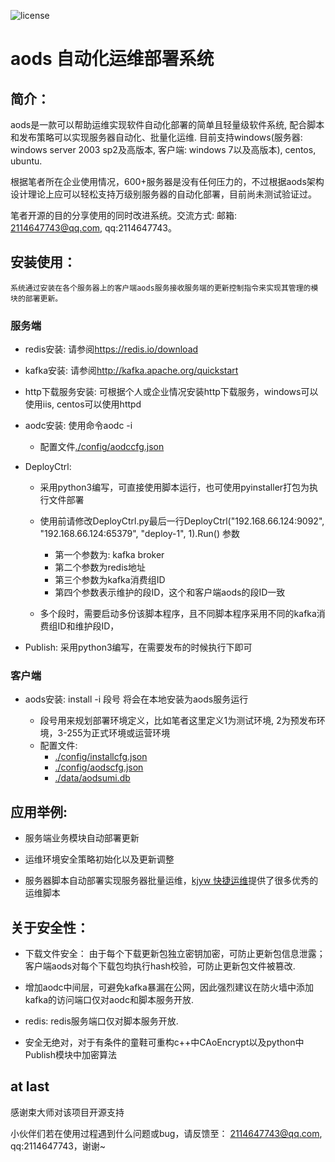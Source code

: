 ![license](https://img.shields.io/badge/license-MIT-brightgreen.svg)
# aods 自动化运维部署系统
## 简介：
aods是一款可以帮助运维实现软件自动化部署的简单且轻量级软件系统, 配合脚本和发布策略可以实现服务器自动化、批量化运维. 目前支持windows(服务器: windows server 2003 sp2及高版本, 客户端: windows 7以及高版本), centos, ubuntu.

根据笔者所在企业使用情况，600+服务器是没有任何压力的，不过根据aods架构设计理论上应可以轻松支持万级别服务器的自动化部署，目前尚未测试验证过。

笔者开源的目的分享使用的同时改进系统。交流方式: 邮箱: 2114647743@qq.com, qq:2114647743。

## 安装使用：
    系统通过安装在各个服务器上的客户端aods服务接收服务端的更新控制指令来实现其管理的模块的部署更新。
### 服务端  
* redis安装: 请参阅<https://redis.io/download>
   
* kafka安装: 请参阅<http://kafka.apache.org/quickstart>
   
* http下载服务安装: 可根据个人或企业情况安装http下载服务，windows可以使用iis, centos可以使用httpd
   
* aodc安装: 使用命令aodc -i
  - 配置文件[./config/aodccfg.json](config/aodccfg.json "aodc服务配置文件")

* DeployCtrl: 
   - 采用python3编写，可直接使用脚本运行，也可使用pyinstaller打包为执行文件部署

   - 使用前请修改DeployCtrl.py最后一行DeployCtrl("192.168.66.124:9092", "192.168.66.124:65379", "deploy-1", 1).Run() 参数
      + 第一个参数为: kafka broker
      + 第二个参数为redis地址
      + 第三个参数为kafka消费组ID
      + 第四个参数表示维护的段ID，这个和客户端aods的段ID一致
   - 多个段时，需要启动多份该脚本程序，且不同脚本程序采用不同的kafka消费组ID和维护段ID，
      
    
* Publish: 采用python3编写，在需要发布的时候执行下即可

### 客户端
* aods安装: install -i 段号 将会在本地安装为aods服务运行

  - 段号用来规划部署环境定义，比如笔者这里定义1为测试环境, 2为预发布环境，3-255为正式环境或运营环境
  - 配置文件: 
    + [./config/installcfg.json](config/installcfg.json "安装程序配置文件")
    + [./config/aodscfg.json](config/aodscfg.json "部署服务客户端配置文件")
    + [./data/aodsumi.db](data/aodsumi.db "部署服务管理项目数据文件")
    
## 应用举例:
* 服务端业务模块自动部署更新

* 运维环境安全策略初始化以及更新调整

* 服务器脚本自动部署实现服务器批量运维，[kjyw 快捷运维](https://github.com/aqzt/kjyw)提供了很多优秀的运维脚本  

## 关于安全性：
* 下载文件安全： 由于每个下载更新包独立密钥加密，可防止更新包信息泄露；客户端aods对每个下载包均执行hash校验，可防止更新包文件被篡改.

* 增加aodc中间层，可避免kafka暴漏在公网，因此强烈建议在防火墙中添加kafka的访问端口仅对aodc和脚本服务开放.

* redis: redis服务端口仅对脚本服务开放.

* 安全无绝对，对于有条件的童鞋可重构c++中CAoEncrypt以及python中Publish模块中加密算法

## at last
 感谢束大师对该项目开源支持

 小伙伴们若在使用过程遇到什么问题或bug，请反馈至： 2114647743@qq.com, qq:2114647743，谢谢~

